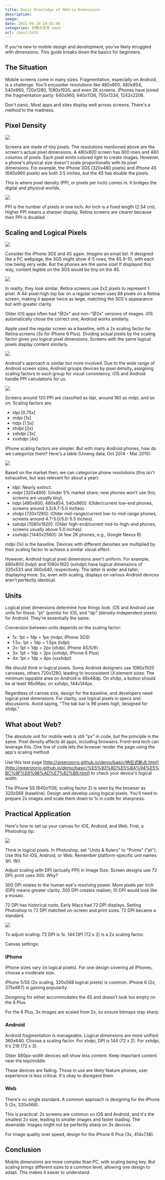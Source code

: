 ```yaml
---
title: Basic Knowledge of Mobile Dimensions
description:
image:
date: 2015-04-19 19:55:00
categories: 折腾与思考-Geek
url: /post/3435
---
```


If you're new to mobile design and development, you've likely struggled with dimensions. This guide breaks down the basics for beginners.

## The Situation

Mobile screens come in many sizes. Fragmentation, especially on Android, is a challenge. You'll encounter resolutions like 480x800, 480x854, 540x960, 720x1280, 1080x1920, and even 2K screens. iPhones have joined the fragmentation party: 640x960, 640x1136, 750x1334, 1242x2208.

Don't panic. Most apps and sites display well across screens. There's a method to the madness.

## Pixel Density

![](https://cdn.victor42.work/posts/2015-04/04-17/1.jpg)

Screens are made of tiny pixels. The resolutions mentioned above are the screen's actual pixel dimensions. A 480x800 screen has 800 rows and 480 columns of pixels. Each pixel emits colored light to create images. However, a phone's physical size doesn't scale proportionally with its pixel dimensions. For example, the iPhone 3GS (320x480 pixels) and iPhone 4S (640x960 pixels) are both 3.5 inches, but the 4S has double the pixels.

This is where pixel density (PPI, or pixels per inch) comes in. It bridges the digital and physical worlds.

![](https://cdn.victor42.work/posts/2015-04/04-17/2.png)

PPI is the number of pixels in one inch. An inch is a fixed length (2.54 cm). Higher PPI means a sharper display. Retina screens are clearer because their PPI is doubled.

## Scaling and Logical Pixels

![](https://cdn.victor42.work/posts/2015-04/04-17/3.png)

Consider the iPhone 3GS and 4S again. Imagine an email list.  If designed like a PC webpage, the 3GS might show 4-5 rows, the 4S 9-10, with each row being very wide. But the phones are the same size!  If displayed this way, content legible on the 3GS would be tiny on the 4S.

![](https://cdn.victor42.work/posts/2015-04/04-17/5.png)

In reality, they look similar. Retina screens use 2x2 pixels to represent 1 pixel. A 44-pixel-high top bar on a regular screen uses 88 pixels on a Retina screen, making it appear twice as large, matching the 3GS's appearance but with greater clarity.

Older iOS apps often had "@2x" and non-"@2x" versions of images. iOS automatically chose the correct one; Android works similarly.

Apple used the regular screen as a baseline, with a 2x scaling factor for Retina screens (3x for iPhone 6 Plus). Dividing actual pixels by the scaling factor gives you logical pixel dimensions. Screens with the same logical pixels display content similarly.

![](https://cdn.victor42.work/posts/2015-04/04-17/6.png)

Android's approach is similar but more involved. Due to the wide range of Android screen sizes, Android groups devices by pixel density, assigning scaling factors to each group for visual consistency. iOS and Android handle PPI calculations for us.

![](https://cdn.victor42.work/posts/2015-04/04-17/4.png)

Screens around 120 PPI are classified as ldpi, around 160 as mdpi, and so on.  Scaling factors are:

*   ldpi [0.75x]
*   mdpi [1x]
*   hdpi [1.5x]
*   xhdpi [2x]
*   xxhdpi [3x]
*   xxxhdpi [4x]

iPhone scaling factors are simpler.  But with many Android phones, how do we categorize them? Here's a table (Umeng data, Oct 2014 - Mar 2015):

![](https://cdn.victor42.work/posts/2015-04/04-17/7.png)

Based on the market then, we can categorize phone resolutions (this isn't exhaustive, but was relevant for about a year):

*   ldpi: Nearly extinct.
*   mdpi [320x480]: (Under 5% market share; new phones won't use this; screens are usually tiny).
*   hdpi [480x800, 480x854, 540x960]: (Older/current low-end phones, screens around 3.5/4.7-5.0 inches).
*   xhdpi [720x1280]: (Older mid-range/current low-to-mid-range phones, screens around 4.7-5.0/5.0-5.5 inches).
*   xxhdpi [1080x1920]: (Older high-end/current mid-to-high-end phones, screens usually above 5.0 inches).
*   xxxhdpi [1440x2560]: (A few 2K phones, e.g., Google Nexus 6).

mdpi (1x) is the baseline. Devices with different densities are multiplied by their scaling factor to achieve a similar visual effect.

However, Android logical pixel dimensions aren't uniform. For example, 480x800 (hdpi) and 1080x1920 (xxhdpi) have logical dimensions of 320x533 and 360x640, respectively. The latter is wider and taller, displaying more. So, even with scaling, displays on various Android devices aren't perfectly identical.

## Units

Logical pixel dimensions determine how things look. iOS and Android use units for these: "pt" (points) for iOS, and "dp" (density-independent pixels) for Android. They're essentially the same.

Conversion between units depends on the scaling factor:

*   1x: 1pt = 1dp = 1px (mdpi, iPhone 3GS)
*   1.5x: 1pt = 1dp = 1.5px (hdpi)
*   2x: 1pt = 1dp = 2px (xhdpi, iPhone 4S/5/6)
*   3x: 1pt = 1dp = 3px (xxhdpi, iPhone 6 Plus)
*   4x: 1pt = 1dp = 4px (xxxhdpi)

We should think in logical pixels. Some Android designers use 1080x1920 canvases, others 720x1280, leading to inconsistent UI element sizes. The minimum tappable area on Android is 48x48dp. On xhdpi, a button should be at least 96x96px; on xxhdpi, 144x144px.

Regardless of canvas size, design for the baseline, and developers need logical pixel dimensions. For clarity, use logical pixels in specs and discussions. Avoid saying, "The tab bar is 96 pixels high, designed for xhdpi."

## What about Web?

The absolute unit for mobile web is still "px" in code, but the principle is the same. Pixel density affects all apps, including browsers. Front-end tech can leverage this. One line of code lets the browser render the page using the app's scaling method.

Use this test page [http://greenzorro.github.io/demo/basic/响应式断点.html](http://greenzorro.github.io/demo/basic/%E5%93%8D%E5%BA%94%E5%BC%8F%E6%96%AD%E7%82%B9.html) to check your device's logical width.

The iPhone 5S (640x1136, scaling factor 2) is seen by the browser as 320x568 (baseline). Design and develop using logical pixels. You'll need to prepare 2x images and scale them down to 1x in code for sharpness.

## Practical Application

Here's how to set up your canvas for iOS, Android, and Web. First, a Photoshop tip:

![](https://cdn.victor42.work/posts/2015-04/04-17/8.png)

Think in logical pixels. In Photoshop, set "Units & Rulers" to "Points" ("pt"). Use this for iOS, Android, or Web. Remember platform-specific unit names (pt, dp).

Adjust scaling with DPI (actually PPI) in Image Size. Screen designs use 72 DPI; print uses 300. Why?

300 DPI relates to the human eye's resolving power.  More pixels per inch (DPI) means greater clarity. 300 DPI creates realism; 10 DPI would look like a mosaic.

72 DPI has historical roots. Early Macs had 72 DPI displays. Setting Photoshop to 72 DPI matched on-screen and print sizes. 72 DPI became a standard.

![](https://cdn.victor42.work/posts/2015-04/04-17/9.png)

To adjust scaling: 72 DPI is 1x. 144 DPI (72 x 2) is a 2x scaling factor.

Canvas settings:

### iPhone

iPhone sizes vary (in logical pixels). For one design covering all iPhones, choose a moderate size.

iPhone 5/5S (2x scaling, 320x568 logical pixels) is common. iPhone 6 (2x, 375x667) is gaining popularity.

Designing for either accommodates the 4S and doesn't look too empty on the 6 Plus.

For the 6 Plus, 3x images are scaled from 2x, so ensure bitmaps stay sharp.

### Android

Android fragmentation is manageable. Logical dimensions are more unified: 360x640. Choose a scaling factor. For xhdpi, DPI is 144 (72 x 2). For xxhdpi, it's 216 (72 x 3).

Older 480px-width devices will show less content. Keep important content near the top/middle.

These devices are fading. Those in use are likely feature phones; user experience is less critical. It's okay to disregard them.

### Web

There's no single standard. A common approach is designing for the iPhone 5 (2x, 320x568).

This is practical: 2x screens are common on iOS and Android, and it's the smallest 2x size, leading to smaller images and faster loading. The downside: images might not be perfectly sharp on 3x devices.

For image quality over speed, design for the iPhone 6 Plus (3x, 414x736).

## Conclusion

Mobile dimensions are more complex than PC, with scaling being key. But scaling brings different sizes to a common level, allowing one design to adapt. This makes it easier to understand.